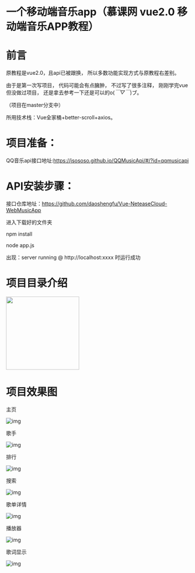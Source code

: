 # 一个移动端音乐app（慕课网  vue2.0 移动端音乐APP教程）

# 前言
原教程是vue2.0，且api已被跟换，
所以多数功能实现方式与原教程右差别。

由于是第一次写项目，
代码可能会有点臃肿，
不过写了很多注释，
刚刚学完vue但没做过项目，
还是拿去参考一下还是可以的o(*￣▽￣*)ブ。

（项目在master分支中）

所用技术栈：Vue全家桶+better-scroll+axios。

# 项目准备：
QQ音乐api接口地址:https://jsososo.github.io/QQMusicApi/#/?id=qqmusicapi

# API安装步骤：

接口仓库地址：https://github.com/daoshengfu/Vue-NeteaseCloud-WebMusicApp

进入下载好的文件夹

npm install

node app.js

出现：server running @ http://localhost:xxxx 时运行成功

# 项目目录介绍

<img src="https://github.com/2064919801/img/blob/eec6c607f0c51424456ec72f7ca7b8083c9ce88c/%E9%A1%B9%E7%9B%AE%E4%BB%8B%E7%BB%8D.jpg" alt="" width="200px">

# 项目效果图
主页

![img](https://github.com/2064919801/img/blob/eec6c607f0c51424456ec72f7ca7b8083c9ce88c/%E4%B8%BB%E9%A1%B5.png)

歌手

![img](https://github.com/2064919801/img/blob/097c31462367f83e0ecde29f0b2d1419b92d16c3/%E4%B8%BB%E9%A1%B5w.png)

排行

![img](https://github.com/2064919801/img/blob/097c31462367f83e0ecde29f0b2d1419b92d16c3/%E6%8E%92%E8%A1%8C%E6%A6%9C.png)

搜索

![img](https://github.com/2064919801/img/blob/097c31462367f83e0ecde29f0b2d1419b92d16c3/%E6%90%9C%E7%B4%A2.png)

歌单详情

![img](https://github.com/2064919801/img/blob/097c31462367f83e0ecde29f0b2d1419b92d16c3/%E6%AD%8C%E5%8D%95.png)

播放器

![img](https://github.com/2064919801/img/blob/097c31462367f83e0ecde29f0b2d1419b92d16c3/%E6%92%AD%E6%94%BE%E5%99%A8.png)

歌词显示

![img](https://github.com/2064919801/img/blob/097c31462367f83e0ecde29f0b2d1419b92d16c3/%E6%92%AD%E6%94%BE%E5%99%A8%E6%AD%8C%E8%AF%8D.png)




